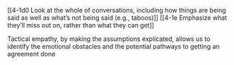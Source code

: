 [[4-1d0 Look at the whole of conversations, including how things are being said as well as what’s not being said (e.g., taboos)]]
[[4-1e Emphasize what they’ll miss out on, rather than what they can get]]

Tactical empathy, by making the assumptions explicated, allows us to identify the emotional obstacles and the potential pathways to getting an agreement done